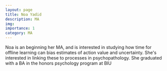 ```yaml
---
layout: page
title: Noa Yadid
description: MA
img:
importance: 1
category: MA
---
```


<p> Noa is an beginning her MA, and is interested in studying how time for offline learning can bias estimates of action value and uncertainty. She's interested in linking these to processes in psychopathology. She graduated with a BA in the honors psychology program at BIU</p>
